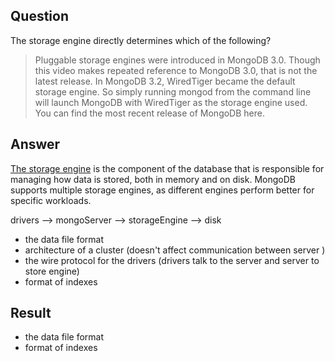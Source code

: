 ## Question

The storage engine directly determines which of the following?

>Pluggable storage engines were introduced in MongoDB 3.0. Though this video makes repeated reference to MongoDB 3.0, that is not the latest release. In MongoDB 3.2, WiredTiger became the default storage engine. So simply running mongod from the command line will launch MongoDB with WiredTiger as the storage engine used. You can find the most recent release of MongoDB here.

## Answer

[The storage engine](https://docs.mongodb.com/manual/core/storage-engines/) is the component of the database that is responsible for managing how data is stored, both in memory and on disk. MongoDB supports multiple storage engines, as different engines perform better for specific workloads. 

drivers --> mongoServer --> storageEngine --> disk


- the data file format
- architecture of a cluster (doesn't affect communication between server )
- the wire protocol for the drivers (drivers talk to the server and server to store engine)
- format of indexes

## Result

- the data file format
- format of indexes